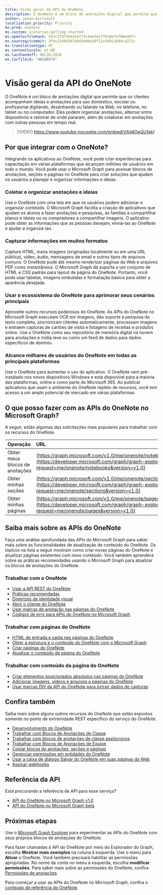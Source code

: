 ```yaml
---
title: Visão geral da API do OneNote
description: O OneNote é um bloco de anotações digital que permite que os clientes acompanhem ideias e anotações para uso doméstico, escolar ou profissional digitando, desenhando ou falando na Web, no telefone, no tablet ou no computador. Eles podem organizar anotações, alternar entre dispositivos e retomar de onde pararam, além de colaborar em anotações com outras pessoas em tempo real.
author: Jewan-microsoft
localization_priority: Priority
ms.prod: onenote
ms.custom: scenarios:getting-started
ms.openlocfilehash: 933c37df5b02eef73c44e5dcff0386fef06e49f3
ms.sourcegitcommit: 3fbc2249b307e8d3a9de18f22ef6911094ca272c
ms.translationtype: HT
ms.contentlocale: pt-BR
ms.lasthandoff: 09/26/2020
ms.locfileid: "48288879"
---
```

# <a name="onenote-api-overview"></a>Visão geral da API do OneNote

O OneNote é um bloco de anotações digital que permite que os clientes acompanhem ideias e anotações para uso doméstico, escolar ou profissional digitando, desenhando ou falando na Web, no telefone, no tablet ou no computador. Eles podem organizar anotações, alternar entre dispositivos e retomar de onde pararam, além de colaborar em anotações com outras pessoas em tempo real.

> [!VIDEO https://www.youtube-nocookie.com/embed/VXd4OeQU1ek]

## <a name="why-integrate-with-onenote"></a>Por que integrar com o OneNote?

Integrando os aplicativos ao OneNote, você pode criar experiências para capacitação em várias plataformas que alcançam milhões de usuários em todo o mundo. Você pode usar o Microsoft Graph para acessar blocos de anotações, seções e páginas no OneNote para criar soluções que ajudam os usuários a planejar e organizar informações e ideias.

### <a name="collect-and-organize-notes-and-ideas"></a>Coletar e organizar anotações e ideias  

Use o OneNote com uma tela em que os usuários podem adicionar e organizar conteúdo. O Microsoft Graph facilita a criação de aplicativos que ajudam os alunos a fazer anotações e pesquisas, as famílias a compartilhar planos e ideias ou os compradores a compartilhar imagens. O aplicativo pode obter as informações que as pessoas desejam, enviá-las ao OneNote e ajudar a organizá-las.

### <a name="capture-information-in-many-formats"></a>Capturar informações em muitos formatos

Capture HTML, insira imagens (originadas localmente ou em uma URL pública), vídeo, áudio, mensagens de email e outros tipos de arquivos comuns. O OneNote pode até mesmo renderizar páginas da Web e arquivos PDF como instantâneos. O Microsoft Graph dá suporte a um conjunto de HTML e CSS padrão para layout de página do OneNote. Portanto, você pode usar tabelas, imagens embutidas e formatação básica para obter a aparência desejada. 

### <a name="use-the-onenote-ecosystem-to-enhance-your-core-scenarios"></a>Usar o ecossistema do OneNote para aprimorar seus cenários principais

Aproveite outros recursos poderosos do OneNote. As APIs do OneNote no Microsoft Graph executam OCR em imagens, dão suporte à pesquisa de texto completo, sincronizam clientes automaticamente, processam imagens e extraem capturas de cartões de visita e listagens de receitas e produtos online. Use o OneNote como seu repositório de memória digital na nuvem para anotações e mídia leve ou como um feed de dados para dados específicos de domínio. 

### <a name="reach-millions-of-onenote-users-on-all-major-platforms"></a>Alcance milhares de usuários do OneNote em todas as principais plataformas

Use o OneNote para aumentar o uso do aplicativo. O OneNote vem pré-instalado nos novos dispositivos Windows e está disponível para a maioria das plataformas, online e como parte do Microsoft 365. Ao publicar aplicativos que usam o ambiente do OneNote repleto de recursos, você tem acesso a um amplo potencial de mercado em várias plataformas.

<!-- Might be good to show a few examples of Microsoft Graph API calls here, similar to what we have in the featured scenarios topic: featured_scenarios..md You could have an H2 section called "What can I do with OneNote APIs in Microsoft Graph?"-->

## <a name="what-can-i-do-with-onenote-apis-in-microsoft-graph"></a>O que posso fazer com as APIs do OneNote no Microsoft Graph?

A seguir, estão algumas das solicitações mais populares para trabalhar com os recursos do OneNote.

|Operação|URL|
|:--------|:--|
|Obter meus blocos de anotações|[https://graph.microsoft.com/v1.0/me/onenote/notebooks](https://developer.microsoft.com/graph/graph-explorer?request=me/onenote/notebooks&version=v1.0)|
|Obter minhas seções|[https://graph.microsoft.com/v1.0/me/onenote/sections](https://developer.microsoft.com/graph/graph-explorer?request=me/onenote/sections&version=v1.0)|
|Obter minhas páginas|[https://graph.microsoft.com/v1.0/me/onenote/pages](https://developer.microsoft.com/graph/graph-explorer?request=me/onenote/pages&version=v1.0)|

## <a name="learn-more-about-onenote-apis"></a>Saiba mais sobre as APIs do OneNote

Faça uma análise aprofundada das APIs do Microsoft Graph para saber mais sobre as funcionalidades de atualização de conteúdo do OneNote. Os tópicos na lista a seguir mostram como criar novas páginas do OneNote e atualizar páginas existentes com novo conteúdo. Você também aprenderá sobre as práticas recomendadas usando o Microsoft Graph para atualizar os blocos de anotações do OneNote. 


### <a name="work-with-onenote"></a>Trabalhar com o OneNote

* [Usar a API REST do OneNote](/graph/api/resources/onenote-api-overview?view=graph-rest-1.0)
* [Práticas recomendadas](onenote-best-practices.md)
* [Diretrizes de identidade visual](onenote-branding.md)
* [Abrir o cliente do OneNote](open-onenote-client.md)
* [Usar marcas de anotação nas páginas do OneNote](onenote-note-tags.md)
* [Códigos de erro para APIs do OneNote no Microsoft Graph](onenote-error-codes.md)

### <a name="work-with-onenote-pages"></a>Trabalhar com páginas do OneNote

* [HTML de entrada e saída nas páginas do OneNote](onenote-input-output-html.md)
* [Obter a estrutura e o conteúdo do OneNote com o Microsoft Graph](onenote-get-content.md)
* [Criar páginas do OneNote](onenote-create-page.md)
* [Atualizar o conteúdo da página do OneNote](onenote-update-page.md)

### <a name="work-with-onenote-page-content"></a>Trabalhar com conteúdo da página do OneNote

* [Criar elementos posicionados absolutos nas páginas do OneNote](onenote-abs-pos.md)
* [Adicionar imagens, vídeos e arquivos a páginas do OneNote](onenote-images-files.md)
* [Usar marcas DIV da API do OneNote para extrair dados de capturas](onenote-extract-data.md)

## <a name="see-also"></a>Confira também
Saiba mais sobre alguns outros recursos do OneNote que estão expostos somente no ponto de extremidade REST específico do serviço do OneNote.

- [Desenvolvimento do OneNote](/previous-versions/office/office-365-api/how-to/onenote-landing)
- [Trabalhar com Blocos de Anotações de Classe](/previous-versions/office/office-365-api/how-to/onenote-classnotebook)
- [Trabalhar com blocos de anotações de classe assíncronos](/previous-versions/office/office-365-api/how-to/onenote-classnotebook-asynchronous)
- [Trabalhar com Blocos de Anotações de Equipe](/previous-versions/office/office-365-api/how-to/onenote-staffnotebook)
- [Copiar blocos de anotações, seções e páginas](/previous-versions/office/office-365-api/how-to/onenote-copy)
- [Gerenciar permissões em entidades do OneNote](/previous-versions/office/office-365-api/how-to/onenote-manage-perms)
- [Usar a caixa de diálogo Salvar do OneNote em suas páginas da Web](/previous-versions/office/office-365-api/how-to/onenote-save-dialog)
- [Assinar webhooks](/previous-versions/office/office-365-api/how-to/onenote-sync)

## <a name="api-reference"></a>Referência da API
Está procurando a referência de API para esse serviço?

- [API do OneNote no Microsoft Graph v1.0](/graph/api/resources/onenote-api-overview?view=graph-rest-1.0)
- [API do OneNote no Microsoft Graph beta](/graph/api/resources/onenote-api-overview?view=graph-rest-beta)

## <a name="next-steps"></a>Próximas etapas

Use o [Microsoft Graph Explorer](https://developer.microsoft.com/graph/graph-explorer) para experimentar as APIs do OneNote com seus próprios blocos de anotações do OneNote.

Para fazer chamadas à API do OneNote por meio do Explorador do Graph, escolha **Mostrar mais exemplos** na coluna à esquerda. Use o menu para **Ativar** o OneNote. Você também precisará habilitar as permissões apropriadas. No nome da conta no menu à esquerda, escolha **modificar permissões**. Para saber mais sobre as permissões do OneNote, confira [Permissões de anotações](permissions-reference.md#notes-permissions).

Para começar a usar as APIs do OneNote no Microsoft Graph, confira o [conteúdo de referência do OneNote](/graph/api/resources/onenote-api-overview?view=graph-rest-1.0).